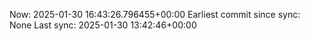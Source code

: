Now: 2025-01-30 16:43:26.796455+00:00 Earliest commit since sync: None Last sync: 2025-01-30 13:42:46+00:00
